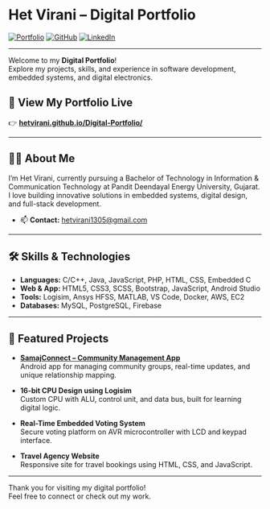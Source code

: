 # Het Virani – Digital Portfolio

[![Portfolio](https://img.shields.io/badge/Portfolio-Visit-181717?style=flat-square&logo=githubpages&logoColor=white)](https://hetvirani.github.io/Digital-Portfolio/)
[![GitHub](https://img.shields.io/badge/GitHub-Hetvirani-181717?style=flat-square&logo=github)](https://github.com/Hetvirani)
[![LinkedIn](https://img.shields.io/badge/LinkedIn-Het%20Virani-blue?style=flat-square&logo=linkedin)](https://www.linkedin.com/in/het-virani/)

---

Welcome to my **Digital Portfolio**!  
Explore my projects, skills, and experience in software development, embedded systems, and digital electronics.

## 🚀 View My Portfolio Live

👉 **[hetvirani.github.io/Digital-Portfolio/](https://hetvirani.github.io/Digital-Portfolio/)**

---

## 👨‍💻 About Me

I’m Het Virani, currently pursuing a Bachelor of Technology in Information & Communication Technology at Pandit Deendayal Energy University, Gujarat.  
I love building innovative solutions in embedded systems, digital design, and full-stack development.

- 📫 **Contact:** hetvirani1305@gmail.com

---

## 🛠️ Skills & Technologies

- **Languages:** C/C++, Java, JavaScript, PHP, HTML, CSS, Embedded C
- **Web & App:** HTML5, CSS3, SCSS, Bootstrap, JavaScript, Android Studio
- **Tools:** Logisim, Ansys HFSS, MATLAB, VS Code, Docker, AWS, EC2
- **Databases:** MySQL, PostgreSQL, Firebase

---

## 🌟 Featured Projects

- [**SamajConnect – Community Management App**](https://github.com/Hetvirani)  
  Android app for managing community groups, real-time updates, and unique relationship mapping.

- **16-bit CPU Design using Logisim**  
  Custom CPU with ALU, control unit, and data bus, built for learning digital logic.

- **Real-Time Embedded Voting System**  
  Secure voting platform on AVR microcontroller with LCD and keypad interface.

- **Travel Agency Website**  
  Responsive site for travel bookings using HTML, CSS, and JavaScript.

---

Thank you for visiting my digital portfolio!  
Feel free to connect or check out my work.
